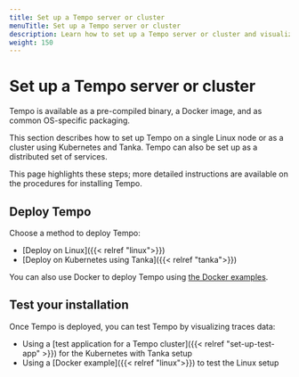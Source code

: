 ```yaml
---
title: Set up a Tempo server or cluster
menuTitle: Set up a Tempo server or cluster
description: Learn how to set up a Tempo server or cluster and visualize data
weight: 150
---
```


# Set up a Tempo server or cluster

Tempo is available as a pre-compiled binary, a Docker image, and as common OS-specific packaging.

This section describes how to set up Tempo on a single Linux node or as a cluster using Kubernetes and Tanka. Tempo can also be set up as a distributed set of services.

This page highlights these steps; more detailed instructions are available on the procedures for installing Tempo.

## Deploy Tempo

Choose a method to deploy Tempo:

- [Deploy on Linux]({{< relref "linux">}})
- [Deploy on Kubernetes using Tanka]({{< relref "tanka">}})

You can also use Docker to deploy Tempo using [the Docker examples](https://github.com/grafana/tempo/tree/main/example/docker-compose).

## Test your installation

Once Tempo is deployed, you can test Tempo by visualizing traces data:

- Using a [test application for a Tempo cluster]({{< relref "set-up-test-app" >}}) for the Kubernetes with Tanka setup
- Using a [Docker example]({{< relref "linux">}}) to test the Linux setup

